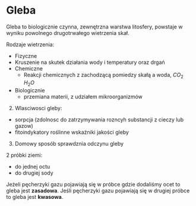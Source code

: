 # Gleba 

Gleba to biologicznie czynna, zewnętrzna warstwa litosfery, powstaje w wyniku powolnego drugotrwałego wietrzenia skał.

Rodzaje wietrzenia:
- Fizyczne
- Kruszenie na skutek działania wody i temperatury oraz drgań
- Chemiczne
    - Reakcji chemicznych z zachodzącą pomiedzy skałą a woda, $CO_2$ $H_2O$
- Biologicznie
    - przemiana materii, z udziałem mikroorganizmów

2. Wlasciwosci gleby:
- sorpcja (zdolnosc do zatrzymywania rozncyh substancji z cieczy lub gazow)
- fitoindykatory roślinne wskaźniki jakości gleby

3. Domowy sposób sprawdznia odczynu gleby

2 próbki ziemi:
- do jednej octu
- do drugiej sody

Jeżeli pęcherzyki gazu pojawiają się w próbce gdzie dodaliśmy ocet to gleba jest **zasadowa**.
Jeśli pęcherzyki gazu pojawiają się w drugiej próbce to gleba jest **kwasowa**.
